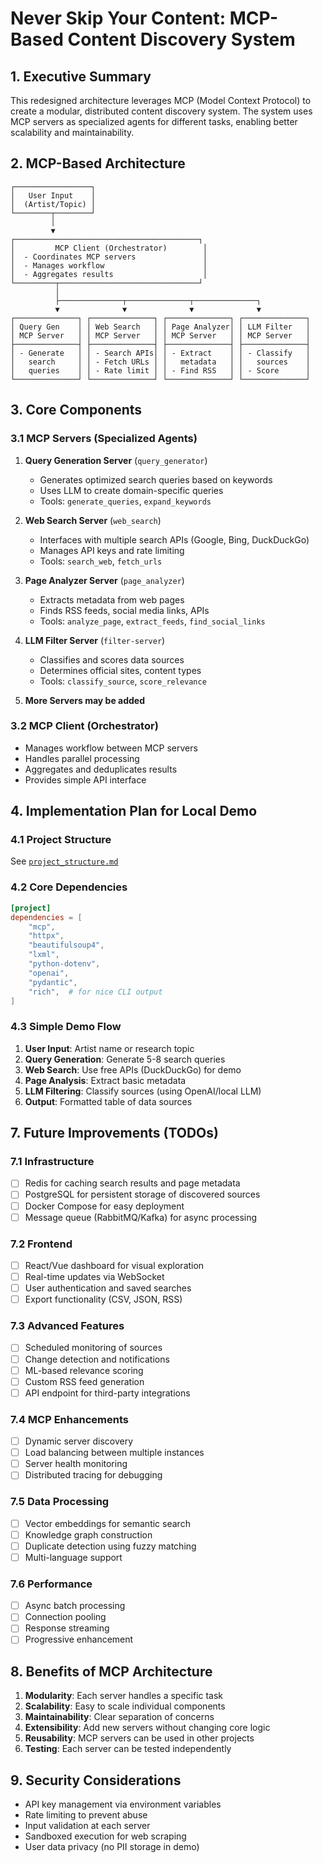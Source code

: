 # Never Skip Your Content: MCP-Based Content Discovery System

## 1. Executive Summary

This redesigned architecture leverages MCP (Model Context Protocol) to create a modular, distributed content discovery system. The system uses MCP servers as specialized agents for different tasks, enabling better scalability and maintainability.

## 2. MCP-Based Architecture

```
┌─────────────────┐
│   User Input    │
│  (Artist/Topic) │
└────────┬────────┘
         │
         ▼
┌─────────────────────────────────────────┐
│         MCP Client (Orchestrator)        │
│  - Coordinates MCP servers               │
│  - Manages workflow                      │
│  - Aggregates results                    │
└─────────┬───────────────────────────────┘
          │
          ├──────────────┬──────────────┬──────────────┐
          ▼              ▼              ▼              ▼
┌──────────────┐ ┌──────────────┐ ┌──────────────┐ ┌──────────────┐
│ Query Gen    │ │ Web Search   │ │ Page Analyzer│ │ LLM Filter   │
│ MCP Server   │ │ MCP Server   │ │ MCP Server   │ │ MCP Server   │
├──────────────┤ ├──────────────┤ ├──────────────┤ ├──────────────┤
│ - Generate   │ │ - Search APIs│ │ - Extract    │ │ - Classify   │
│   search     │ │ - Fetch URLs │ │   metadata   │ │   sources    │
│   queries    │ │ - Rate limit │ │ - Find RSS   │ │ - Score      │
└──────────────┘ └──────────────┘ └──────────────┘ └──────────────┘
```

## 3. Core Components

### 3.1 MCP Servers (Specialized Agents)

1. **Query Generation Server** (`query_generator`)
   - Generates optimized search queries based on keywords
   - Uses LLM to create domain-specific queries
   - Tools: `generate_queries`, `expand_keywords`

2. **Web Search Server** (`web_search`)
   - Interfaces with multiple search APIs (Google, Bing, DuckDuckGo)
   - Manages API keys and rate limiting
   - Tools: `search_web`, `fetch_urls`

3. **Page Analyzer Server** (`page_analyzer`)
   - Extracts metadata from web pages
   - Finds RSS feeds, social media links, APIs
   - Tools: `analyze_page`, `extract_feeds`, `find_social_links`

4. **LLM Filter Server** (`filter-server`)
   - Classifies and scores data sources
   - Determines official sites, content types
   - Tools: `classify_source`, `score_relevance`

5. **More Servers may be added**

### 3.2 MCP Client (Orchestrator)

- Manages workflow between MCP servers
- Handles parallel processing
- Aggregates and deduplicates results
- Provides simple API interface

## 4. Implementation Plan for Local Demo

### 4.1 Project Structure

See [`project_structure.md`](project_structure.md)

### 4.2 Core Dependencies
```toml
[project]
dependencies = [
    "mcp",
    "httpx",
    "beautifulsoup4",
    "lxml",
    "python-dotenv",
    "openai",
    "pydantic",
    "rich",  # for nice CLI output
]
```

### 4.3 Simple Demo Flow

1. **User Input**: Artist name or research topic
2. **Query Generation**: Generate 5-8 search queries
3. **Web Search**: Use free APIs (DuckDuckGo) for demo
4. **Page Analysis**: Extract basic metadata
5. **LLM Filtering**: Classify sources (using OpenAI/local LLM)
6. **Output**: Formatted table of data sources

## 7. Future Improvements (TODOs)

### 7.1 Infrastructure
- [ ] Redis for caching search results and page metadata
- [ ] PostgreSQL for persistent storage of discovered sources
- [ ] Docker Compose for easy deployment
- [ ] Message queue (RabbitMQ/Kafka) for async processing

### 7.2 Frontend
- [ ] React/Vue dashboard for visual exploration
- [ ] Real-time updates via WebSocket
- [ ] User authentication and saved searches
- [ ] Export functionality (CSV, JSON, RSS)

### 7.3 Advanced Features
- [ ] Scheduled monitoring of sources
- [ ] Change detection and notifications
- [ ] ML-based relevance scoring
- [ ] Custom RSS feed generation
- [ ] API endpoint for third-party integrations

### 7.4 MCP Enhancements
- [ ] Dynamic server discovery
- [ ] Load balancing between multiple instances
- [ ] Server health monitoring
- [ ] Distributed tracing for debugging

### 7.5 Data Processing
- [ ] Vector embeddings for semantic search
- [ ] Knowledge graph construction
- [ ] Duplicate detection using fuzzy matching
- [ ] Multi-language support

### 7.6 Performance
- [ ] Async batch processing
- [ ] Connection pooling
- [ ] Response streaming
- [ ] Progressive enhancement

## 8. Benefits of MCP Architecture

1. **Modularity**: Each server handles a specific task
2. **Scalability**: Easy to scale individual components
3. **Maintainability**: Clear separation of concerns
4. **Extensibility**: Add new servers without changing core logic
5. **Reusability**: MCP servers can be used in other projects
6. **Testing**: Each server can be tested independently

## 9. Security Considerations

- API key management via environment variables
- Rate limiting to prevent abuse
- Input validation at each server
- Sandboxed execution for web scraping
- User data privacy (no PII storage in demo)